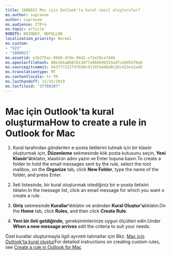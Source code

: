 ```yaml
---
title: 1800021 Mac için Outlook'ta kural nasıl oluşturulur?
ms.author: supravee
author: supravee
ms.audience: ITPro
ms.topic: article
ROBOTS: NOINDEX, NOFOLLOW
localization_priority: Normal
ms.custom:
- "923"
- "1800021"
ms.assetid: e3b275ac-09b6-47de-94d2-cf3e29cef446
ms.openlocfilehash: 80e1bba8b07b13077a984699353adfca9d56f0e0
ms.sourcegitcommit: b43f77221f47b50c41197a448a9c26c423ce1ad5
ms.translationtype: MT
ms.contentlocale: tr-TR
ms.lasthandoff: 11/15/2019
ms.locfileid: "37769107"
---
```

# <a name="how-to-create-a-rule-in-outlook-for-mac"></a><span data-ttu-id="0cde2-102">Mac için Outlook'ta kural oluşturma</span><span class="sxs-lookup"><span data-stu-id="0cde2-102">How to create a rule in Outlook for Mac</span></span>

1. <span data-ttu-id="0cde2-103">Kural tarafından gönderilen e-posta iletilerini tutmak için bir klasör oluşturmak için, **Düzenleme** sekmesinde kök posta kutusunu seçin, **Yeni Klasör'ü**tıklatın, klasörün adını yazın ve Enter tuşuna basın.</span><span class="sxs-lookup"><span data-stu-id="0cde2-103">To create a folder to hold the email messages sent by the rule, select the root mailbox, on the **Organize** tab, click **New Folder**, type the name of the folder, and press Enter.</span></span>

2. <span data-ttu-id="0cde2-104">İleti listesinde, bir kural oluşturmak istediğiniz bir e-posta iletisini tıklatın.</span><span class="sxs-lookup"><span data-stu-id="0cde2-104">In the message list, click an email message for which you want o create a rule.</span></span>

3. <span data-ttu-id="0cde2-105">**Giriş** sekmesinde **Kurallar'ı**tıklatın ve ardından **Kural Oluştur'u**tıklatın.</span><span class="sxs-lookup"><span data-stu-id="0cde2-105">On the **Home** tab, click **Rules**, and then click **Create Rule**.</span></span>

4. <span data-ttu-id="0cde2-106">**Yeni bir ileti geldiğinde,** gereksinimlerinize uygun ölçütleri edin.</span><span class="sxs-lookup"><span data-stu-id="0cde2-106">Under **When a new message arrives** edit the criteria to suit your needs.</span></span> 

<span data-ttu-id="0cde2-107">Özel kurallar oluşturmayla ilgili ayrıntılı talimatlar için Bkz. [Mac için Outlook'ta kural oluştur](https://aka.ms/AA1uy0v)</span><span class="sxs-lookup"><span data-stu-id="0cde2-107">For detailed instructions on creating custom rules, see [Create a rule in Outlook for Mac](https://aka.ms/AA1uy0v)</span></span>
  